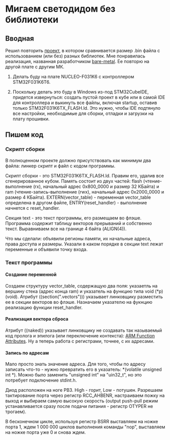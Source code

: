 # Мигаем светодидом без библиотеки

## Вводная
Решил повторить [проект](https://github.com/satoshinm/pill_blink), в котором сравнивается размер .bin файла с использованием (или без) разных библиотек. Мне понравилась реализация, названная разработчиком [bare-metal](https://github.com/satoshinm/pill_blink/tree/master/bare-metal). Ее повторю на другой плате с другим МК.

1. Делать буду на плате NUCLEO-F031K6 с контроллером STM32F031K6T6.

2. Поскольку делать это буду в Windows из-под STM32CubeIDE, придется извернуться: создать пустой проект в кубе или в самой IDE для контроллера и выкинуть все файлы, включая startup, оставив только STM32F031K6TX_FLASH.ld. Это нужно, чтобы IDE подтянуло все настройки, необходимые для сборки, отладки и загрузки на плату прошивки.

## Пишем код
### Скрипт сборки
В полноценном проекте должно присутствовать как минимум два файла: линкер скрипт и файл с кодом программы. 

Скрипт сборки  - это STM32F031K6TX_FLASH.ld. Правим его, удалив все сгенерированное кубом. Память состоит из двух частей: flash (чтение-выполнение (rx), начальный адрес 0x800_0000 и размер 32 КБайта) и ram (чтение-запись-выполнение (rwx), начальный адрес 0x2000_0000 и размер 4 КБайта). EXTERN(vector_table) - переменная vector_table определена в другом файле, ENTRY(reset_handler) - выполнение начнется с reset_handler.

Секция text - это текст программы, его размещаем во флэше. Программа содержит таблицу векторов прерываний и собственно текст. Выравниваем все на границе 4 байта (ALIGN(4)).

Что мы сделали: объявили регионы памяти, их начальные адреса, права доступа и размеры. Указали в каком порядке в секции text лежат переменные и объявили точку входа. 

### Текст программы
#### Создание переменной
Создаем структуру vector_table, содержащую два поля: указаетль на вершину стека (адрес конца ram) и указатель на функцию типа void (*p) (void). Атрибут ((section(".vectors"))) указывает линковщику разместить ее в секции векторов во флэше. Назначаем указателю на фукнцию реализацию функции reset_handler.

#### Реализация вектора сброса
Атрибут ((naked)) указывает линковщику не создавать так называемый код пролога и эпилога (или переключение контекста): [ARM Function Attributes](https://gcc.gnu.org/onlinedocs/gcc/ARM-Function-Attributes.html#ARM-Function-Attributes). Ну а теперь работа с регистрами, точнее, с их адресами.

#### Запись по адресам
Мало просто знать значение адреса. Для того, чтобы по адресу записать что-то - нужно превратить его в указатель: *(volatile unsigned int *). Можно было заменить "unsigned int" на "uin32_t", но это потребует подключение stdint.h. 

Диод расположен на ноге PB3. High - горит, Low - потушен. Разрешаем тактирование порта через регистр RCC_AHBENR, настраиваем пожку на выход и выбираем самую высокую скорость (output push-pull режим устанавливается сразу после подачи питания - регистр OTYPER не трогаем).

В бесконечном цикле, используя регистр BSRR выставляем на ножке порта 1, ждем 1 000 000 циклов выполнения команды "nop", выставляем на ножке порта уже 0 и снова ждем.

